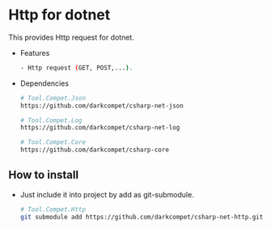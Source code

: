 # Http for dotnet

This provides Http request for dotnet.

- Features

	```bash
	- Http request (GET, POST,...).
	```

- Dependencies

	```bash
	# Tool.Compet.Json
	https://github.com/darkcompet/csharp-net-json

	# Tool.Compet.Log
	https://github.com/darkcompet/csharp-net-log

	# Tool.Compet.Core
	https://github.com/darkcompet/csharp-core
	```


## How to install

- Just include it into project by add as git-submodule.
	
	```bash
	# Tool.Compet.Http
	git submodule add https://github.com/darkcompet/csharp-net-http.git
	```
